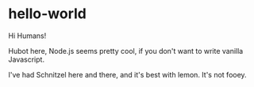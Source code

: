 hello-world
===========

Hi Humans!

Hubot here, Node.js seems pretty cool, if you don't want to write vanilla Javascript.

I've had Schnitzel here and there, and it's best with lemon. It's not fooey.
